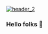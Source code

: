 [![header_2](https://user-images.githubusercontent.com/72192729/154835470-896890c8-fb74-4b4e-bb8b-bcb221ba7bbf.jpg)](https://adimasmudi.github.io/portofolio/)
### Hello folks 👋

<!--
**adimasmudi/adimasmudi** is a ✨ _special_ ✨ repository because its `README.md` (this file) appears on your GitHub profile.

Here are some ideas to get you started:



- 🔭 I’m currently working on ...
- 🌱 I’m currently learning ...
- 👯 I’m looking to collaborate on ...
- 🤔 I’m looking for help with ...
- 💬 Ask me about ...
- 📫 How to reach me: ...
- 😄 Pronouns: ...
- ⚡ Fun fact: ...
-->

